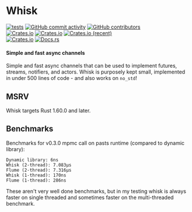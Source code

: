 # Whisk
[![tests](https://github.com/ardaku/whisk/actions/workflows/ci.yml/badge.svg)](https://github.com/ardaku/whisk/actions/workflows/ci.yml)
[![GitHub commit activity](https://img.shields.io/github/commit-activity/y/ardaku/whisk)](https://github.com/ardaku/whisk/)
[![GitHub contributors](https://img.shields.io/github/contributors/ardaku/whisk)](https://github.com/ardaku/whisk/graphs/contributors)  
[![Crates.io](https://img.shields.io/crates/v/whisk)](https://crates.io/crates/whisk)
[![Crates.io](https://img.shields.io/crates/d/whisk)](https://crates.io/crates/whisk)
[![Crates.io (recent)](https://img.shields.io/crates/dr/whisk)](https://crates.io/crates/whisk)  
[![Crates.io](https://img.shields.io/crates/l/whisk)](https://github.com/ardaku/whisk/search?l=Text&q=license)
[![Docs.rs](https://docs.rs/whisk/badge.svg)](https://docs.rs/whisk/)

#### Simple and fast async channels
Simple and fast async channels that can be used to implement futures, streams,
notifiers, and actors.  Whisk is purposely kept small, implemented in under 500
lines of code - and also works on `no_std`!

## MSRV
Whisk targets Rust 1.60.0 and later.

## Benchmarks
Benchmarks for v0.3.0 mpmc call on pasts runtime (compared to dynamic library):

```
Dynamic library: 6ns
Whisk (2-thread): 7.083µs
Flume (2-thread): 7.316µs
Whisk (1-thread): 170ns
Flume (1-thread): 286ns
```

These aren't very well done benchmarks, but in my testing whisk is always faster
on single threaded and sometimes faster on the multi-threaded benchmark.
